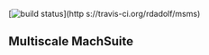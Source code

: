 [![build status](https://travis-ci.org/rdadolf/msms.svg?branch=master)](http    s://travis-ci.org/rdadolf/msms)

## Multiscale MachSuite
